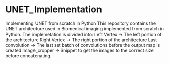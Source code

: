 # UNET_Implementation
Implementing UNET from scratch in Python
This repository contains the UNET architecture used in Biomedical imaging implemented from scratch in Python.
The implemetation is divided into:
  Left Vertex -> The left portion of the architecture
  Right Vertex -> The right portion of the architecture
  Last convolution -> The last set batch of convolutions before the output map is created
  Image_cropper -> Snippet to get the images to the correct size before concatenating.
